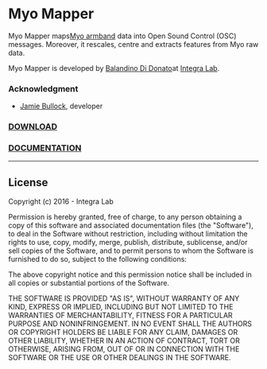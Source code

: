 # Myo Mapper
Myo Mapper maps[Myo armband](https://www.myo.com) data into Open Sound Control (OSC) messages. Moreover, it rescales, centre and extracts features from Myo raw data.

Myo Mapper is developed by [Balandino Di Donato](http://www.balandinodidonato.com)at [Integra Lab](http://www.integra.io/lab).

### Acknowledgment
- [Jamie Bullock](http://jamiebullock.com/), developer

### [**DOWNLOAD**](https://github.com/balandinodidonato/MyoMapper/releases)

### [**DOCUMENTATION**](https://github.com/balandinodidonato/MyoMapper/wiki)

---

## License

Copyright (c)  2016 - Integra Lab

Permission is hereby granted, free of charge, to any person obtaining a copy
of this software and associated documentation files (the "Software"), to deal
in the Software without restriction, including without limitation the rights
to use, copy, modify, merge, publish, distribute, sublicense, and/or sell
copies of the Software, and to permit persons to whom the Software is
furnished to do so, subject to the following conditions:

The above copyright notice and this permission notice shall be included in
all copies or substantial portions of the Software.

THE SOFTWARE IS PROVIDED "AS IS", WITHOUT WARRANTY OF ANY KIND, EXPRESS OR
IMPLIED, INCLUDING BUT NOT LIMITED TO THE WARRANTIES OF MERCHANTABILITY,
FITNESS FOR A PARTICULAR PURPOSE AND NONINFRINGEMENT. IN NO EVENT SHALL THE
AUTHORS OR COPYRIGHT HOLDERS BE LIABLE FOR ANY CLAIM, DAMAGES OR OTHER
LIABILITY, WHETHER IN AN ACTION OF CONTRACT, TORT OR OTHERWISE, ARISING FROM,
OUT OF OR IN CONNECTION WITH THE SOFTWARE OR THE USE OR OTHER DEALINGS IN
THE SOFTWARE.
